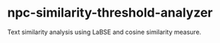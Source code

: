 # npc-similarity-threshold-analyzer
Text similarity analysis using LaBSE and cosine similarity measure.
